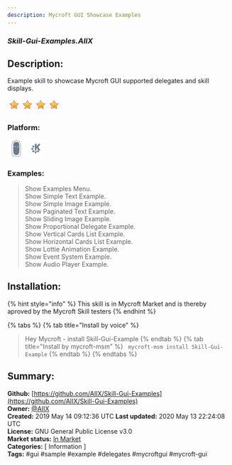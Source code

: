 ```yaml
---
description: Mycroft GUI Showcase Examples
---
```


### _Skill-Gui-Examples.AIIX_  
## Description:  
Example skill to showcase Mycroft GUI supported delegates and skill displays.  
  
![](../.gitbook/assets/star.png)![](../.gitbook/assets/star.png)![](../.gitbook/assets/star.png)![](../.gitbook/assets/star.png)  
  
### Platform:  
 ![Mark II](../.gitbook/assets/mark-2-icon.png)  ![plasmoid](../.gitbook/assets/kde.png)   
### Examples:  
> Show Examples Menu.  
> Show Simple Text Example.  
> Show Simple Image Example.  
> Show Paginated Text Example.  
> Show Sliding Image Example.  
> Show Proportional Delegate Example.  
> Show Vertical Cards List Example.  
> Show Horizontal Cards List Example.  
> Show Lottie Animation Example.  
> Show Event System Example.  
> Show Audio Player Example.  
  
## Installation:  
{% hint style="info" %}
This skill is in Mycroft Market and is thereby aproved by the Mycroft Skill testers
{% endhint %}
    
{% tabs %}
{% tab title="Install by voice" %}
> Hey Mycroft - install Skill-Gui-Example
{% endtab %}
  {% tab title="Install by mycroft-msm" %}
``` mycroft-msm install Skill-Gui-Example```
{% endtab %}
  {% endtabs %}
    
## Summary:  
**Github:** [https://github.com/AIIX/Skill-Gui-Examples](https://github.com/AIIX/Skill-Gui-Examples)  
**Owner:** [@AIIX](https://github.com/AIIX)  
**Created:** 2019 May 14 09:12:36 UTC  **Last updated:** 2020 May 13 22:24:08 UTC  
**License:** GNU General Public License v3.0  
**Market status:** [In Market](https://market.mycroft.ai/skill/Gui-Examples)  
**Categories:** [ Information ]   
**Tags:** \#gui \#sample \#example \#delegates \#mycroftgui \#mycroft-gui   
